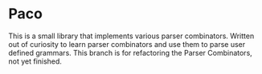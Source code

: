 # Paco

This is a small library that implements various parser combinators. Written out of curiosity to learn parser combinators and use them to parse user defined grammars.
This branch is for refactoring the Parser Combinators, not yet finished.
